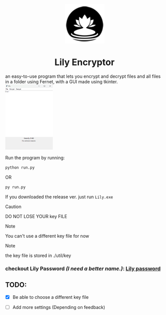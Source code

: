 <!--
 Copyright (c) 2025 E1480
 
 This software is released under the MIT License.
 https://opensource.org/licenses/MIT
-->


<div align="center">
<img src='./docs/Logo.png'/>
<h1>Lily Encryptor</h1>
</div>
an easy-to-use program that lets you encrypt and decrypt files and all files in a folder using Fernet, with a GUI made using tkinter.


<img src="docs/LilyEncrypt/LilyEncrypt.png" style="width: 30%; height: auto;"/>

Run the program by running:
```bash
python run.py
```
OR
```bash
py run.py
```

If you downloaded the release ver.
just run ``` Lily.exe ```

> [!CAUTION]
> DO NOT LOSE YOUR key FILE


> [!NOTE]
> You can't use a different key file for now

> [!NOTE]
> the key file is stored in ./util/key


### checkout **Lily Password** *(I need a better name.)*: **[Lily password](LilyPassword/)**

## TODO:
- [x] Be able to choose a different key file
- [ ] Add more settings (Depending on feedback)


